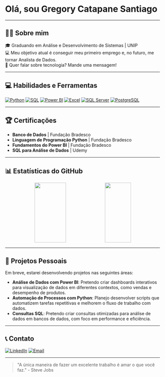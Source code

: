 # Olá, sou Gregory Catapane Santiago

---

## 🧑‍💻 Sobre mim

🎓 Graduando em Análise e Desenvolvimento de Sistemas | UNIP  
💻 Meu objetivo atual é conseguir meu primeiro emprego e, no futuro, me tornar Analista de Dados.  
💭 Quer falar sobre tecnologia? Mande uma mensagem!

---

## 💻 Habilidades e Ferramentas

[![Python](https://img.shields.io/badge/Python-3776AB?logo=python&logoColor=white)](https://www.python.org/) [![SQL](https://img.shields.io/badge/SQL-4479A1?logo=postgresql&logoColor=white)](https://www.sql.org/) [![Power BI](https://img.shields.io/badge/Power_BI-F2C811?logo=powerbi&logoColor=black)](https://powerbi.microsoft.com/) [![Excel](https://img.shields.io/badge/Excel-217346?logo=microsoft-excel&logoColor=white)](https://www.microsoft.com/en-us/microsoft-365/excel) [![SQL Server](https://img.shields.io/badge/SQL_Server-CC2927?logo=microsoft-sql-server&logoColor=white)](https://www.microsoft.com/en-us/sql-server) [![PostgreSQL](https://img.shields.io/badge/PostgreSQL-336791?logo=postgresql&logoColor=white)](https://www.postgresql.org/)

---

## 🏆 Certificações

- **Banco de Dados** | Fundação Bradesco  
- **Linguagem de Programação Python** | Fundação Bradesco  
- **Fundamentos do Power BI** | Fundação Bradesco  
- **SQL para Análise de Dados** | Udemy

---

## 📊 Estatísticas do GitHub

<div align='center'>
   <img width="45%" height="195px" src="https://github-readme-stats.vercel.app/api?username=osantiagoo02&show_icons=true&count_private=true&title_color=80F7D4&icon_color=9d00ff&text_color=c9d1d9&bg_color=0d1117&border_color=fff0" />
   <img width="41%" height="195px" src="https://github-readme-stats.vercel.app/api/top-langs/?username=osantiagoo02&layout=compact&title_color=80F7D4&text_color=fff&bg_color=0d1117&border_color=fff0" />
</div>

---

## 📁 Projetos Pessoais

Em breve, estarei desenvolvendo projetos nas seguintes áreas:

- **Análise de Dados com Power BI**: Pretendo criar dashboards interativos para visualização de dados em diferentes contextos, como vendas e desempenho de produtos.
- **Automação de Processos com Python**: Planejo desenvolver scripts que automatizem tarefas repetitivas e melhorem o fluxo de trabalho com dados.
- **Consultas SQL**: Pretendo criar consultas otimizadas para análise de dados em bancos de dados, com foco em performance e eficiência.

---

## 📞 Contato

[![LinkedIn](https://img.shields.io/badge/LinkedIn-Connect-blue?logo=linkedin)](https://www.linkedin.com/in/gregorycatapane/) [![Email](https://img.shields.io/badge/Email-catapane.santiago2002%40gmail.com-brightgreen?logo=gmail)](mailto:catapane.santiago2002@gmail.com)

---

> "A única maneira de fazer um excelente trabalho é amar o que você faz." - Steve Jobs








